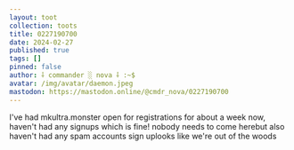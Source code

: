 ```yaml
---
layout: toot
collection: toots
title: 0227190700
date: 2024-02-27
published: true
tags: []
pinned: false
author: ⸸ commander ░ nova ⸸ :~$
avatar: /img/avatar/daemon.jpeg
mastodon: https://mastodon.online/@cmdr_nova/0227190700
---
```


I've had mkultra.monster open for registrations for about a week now, haven't had any signups which is fine! nobody needs to come herebut also haven't had any spam accounts sign uplooks like we're out of the woods
